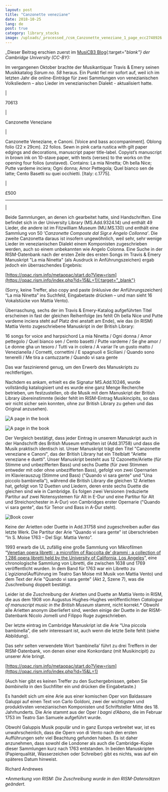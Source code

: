 ```yaml
---
layout: post
title: "Canzonette veneziane"
date: 2018-10-25
lang: de
post: true
category: library_stocks
image: /uploads/_processed_/csm_Canzonette_veneziane_1_page_ecc2748926.jpg
---
```



_Dieser Beitrag erschien zuerst im [MusiCB3 Blog](https://musicb3.wordpress.com/2018/07/13/canzonette-veneziane/){:target="_blank"} der Cambridge University (CC-BY):_

Im vergangenen Oktober brachte der Musikantiquar Travis & Emery seinen Musikkatalog _Sarum no. 58_ heraus. Ein Punkt fiel mir sofort auf, weil ich im letzten Jahr die online-Einträge für zwei Sammlungen von venezianischen Volksliedern – also Lieder im venezianischen Dialekt - aktualisiert hatte.



|

70613

|

Canzonette Veneziane

|

Canzonette Veneziane, e Canoni. [Voice and bass accompaniment]. Oblong folio (22 x 29cm). 22 folios. Sewn in pink carta rustica with gilt paper edgings and decorations, manuscript paper title-label. Copyist’s manuscript in brown ink on 10-stave paper, with texts (verses) to the works on the opening four folios (unstaved). Contains: La mia Ninetta; Oh bella Nice; Putte vardeme inciera; Ogni donna; Amor Pettegola; Quel bianco sen de latte; Cento Basetti su quei occhietti. [Italy: c.1775].

|

£500



****

|




Beide Sammlungen, an denen ich gearbeitet hatte, sind Handschriften. Eine befindet sich in der University Library (MS.Add.9324.14) und enthält 49 Lieder, die andere ist im Fitzwilliam Museum (MU.MS.130) und enthält eine Sammlung von 50 ‘_Canzonette Composte dal Sigr.e Angelo Collonna’_. Die zweite Canzonetta daraus ist insofern ungewöhnlich, weil sehr, sehr wenige Lieder im venezianischen Dialekt einem Komponisten zugeschrieben werden, auch so einem unbekannten wie Angelo Colonna. Eine Suche in der RISM-Datenbank nach der ersten Zeile des ersten Songs im Travis & Emery Manuskript "La mia Ninetta" (als Ausdruck in Anführungszeichen) ergab jedoch ein überraschendes Ergebnis:

[https://opac.rism.info/metaopac/start.do?View=rism](https://opac.rism.info/index.php?id=15&L=1){:target="_blank"}

(Sorry, keine Treffer, also copy and paste (inklusive der Anführungszeichen) “La mia Ninetta” ins Suchfeld, Eingabetaste drücken – und man sieht 16 Vokalstücke von Mattia Vento).

Überraschung, sechs der im Travis & Emery-Katalog aufgeführten Titel erscheinen in fast der gleichen Reihenfolge (es fehlt Oh bella Nice und Putte vardeme inciera steht auf Platz drei anstatt am Ende), wie das (in RISM) Mattia Vento zugeschriebene Manuskript in der British Library:

16 songs for voice and harpsichord
La mia Ninetta / Ogni donna / Amor pettegolo / Quel bianco sen / Cento basetti / Putte vardeme / Se ghe amor / Le donne gha un tesoro / Tutti va in colera / A variar l’e un gusto matto / Venezianella / Cornetti, cornettini / E spagnuoli e Siciliani / Quando sono tenerelli / Me tira a cantuzzarte / Quando vi sara gente

Das war faszinierend genug, um den Erwerb des Manuskripts zu rechtfertigen.

Nachdem es ankam, erhielt es die Signatur MS.Add.10246, wurde vollständig katalogisiert und es wurde eine ganz Menge Recherche betrieben, um festzustellen, ob die Musik mit dem Manuskript der British Library übereinstimmte (leider fehlt im RISM-Eintrag Musikincipits, so dass wir nicht sicher sein konnten, ohne zur British Library zu gehen und das Original anzusehen).

![A page in the book](http://rism.info/fileadmin/content/news/Canzonette_veneziane_3_bookopen.png)

![A page in the book](http://rism.info/fileadmin/content/news/Canzonette_veneziane_3_bookopen2.png)

Der Vergleich bestätigt, dass jeder Eintrag in unserem Manuskript auch in der Handschrift des British Museum enthalten ist (Add.31758) und dass die Musik praktisch identisch ist. Unser Manuskript trägt den Titel "Canzonette veneziane e Canoni", das der British Library hat ein Titelblatt "Ariette veneziane e duetti". Unser Manuskript besteht aus 12 Cazonette/Ariette (für Stimme und unbezifferten Bass) und sechs Duette (für zwei Stimmen entweder mit oder ohne unbezifferten Bass), gefolgt von zwei Opernarien im Klavierauszug (Stimme und Bass) ("Quando vi sara gente" und "Una piccolo bambinella"), während die British Library die gleichen 12 Arietten hat, gefolgt von 12 Duetten und Liedern, deren erste sechs Duette die gleichen sind wie in Cambridge. Es folgen zwei Versionen (reduzierte Partitur auf zwei Notensystemen für Alt in E-Dur und eine Partitur für Alt und Streichorchester in A-Dur) von Cambridges erster Opernarie ("Quando vi sara gente", das für Tenor und Bass in A-Dur steht).


![Book cover](http://rism.info/fileadmin/content/news/Canzonette_veneziane_2_cover.jpg)

Keine der Arietten oder Duette in Add.31758 sind zugeschreiben außer das letzte Werk. Die Partitur der Arie “Quando vi sara gente” ist überschrieben “In S. Moise 1763 – Del Sigr. Mattia Vento”.

1993 erwarb die UL zufällig eine große Sammlung von Mikrofilmen “[Venetian opera libretti : a microfilm of Raccolta de’ drammi : a collection of 1,286 opera libretti held by the University of California, Los Angeles](http://idiscover.lib.cam.ac.uk/primo-explore/fulldisplay?docid=44CAM_ALMA21469817700003606&context=L&vid=44CAM_PROD&search_scope=SCOP_UL&tab=cam_lib_coll&lang=en_US)”, eine chronologische Sammlung von Libretti, die zwischen 1638 und 1769 veröffentlicht wurden. In dem Band für 1763 war ein Libretto zu _L’egiziana_(Aufführung im Teatro San Moise mit Musik von Mattia Vento) und dem Text der Arie "Quando vi sara gente" (Akt 2, Szene 7), was die Zuschreibung doppelt bestätigt.

Leider ist die Zuschreibung der Arietten und Duette an Mattia Vento in RISM, die aus dem 1908 von Augustus Hughes-Hughes veröffentlichten _Catalogue of manuscript music in the British Museum_ stammt, nicht korrekt.\* Obwohl alle Arietten anonym überliefert sind, werden einige der Duette in der RISM-Datenbank Nicolo Jomelli und Filippo Ruge zugeschrieben.

Der letzte eintrag im Cambridge Manuskript ist die Arie “Una piccola bambinella”, die sehr interessant ist, auch wenn die letzte Seite fehlt (siehe Abbildung).

Das sehr selten verwendete Wort ‘bambinella’ führt zu drei Treffern in der RISM-Datenbank, von denen einer eine Konkordanz (mit Musikincipit) zu unserer Arie bringt.

[https://opac.rism.info/metaopac/start.do?View=rism](https://opac.rism.info/index.php?id=15&L=1)

(Auch hier gibt es keinen Treffer zu den Suchergebnissen, geben Sie _bambinella_ in den Suchfilter ein und drücken die Eingabetaste.)

Es handelt sich um eine Arie aus einer komischen Oper von Baldassare Galuppi auf einen Text von Carlo Goldoni, zwei der wichtigsten und produktivsten venezianischen Komponisten und Schriftsteller Mitte des 18. Jahrhunderts. Die Arie stammt aus der Oper _I bagni d’Abano_, die im Februar 1753 im Teatro San Samuele aufgeführt wurde.

Obwohl Galuppis Musik populär und in ganz Europa verbreitet war, ist es unwahrscheinlich, dass die Opern von di Vento nach den ersten Aufführungen sehr viel Beachtung gefunden haben. Es ist daher anzunehmen, dass sowohl die Londoner als auch die Cambridge-Kopie dieser Sammlungen kurz nach 1763 entstanden. In beiden Manuskripten (Papierqualität, Wasserzeichen oder Schreiber) gibt es nichts, was auf ein späteres Datum hinweist.

Richard Andrewes

_\*Anmerkung von RISM: Die Zuschreibung wurde in den RISM-Datensätzen geändert._



<script type="text/javascript">var switchTo5x=true;</script><script type="text/javascript" src="http://w.sharethis.com/button/buttons.js"></script><script type="text/javascript">stLight.options({publisher: "9b601438-1ce1-49d8-bfd7-9cff5df54c17", doNotHash: false, doNotCopy: false, hashAddressBar: false});</script>